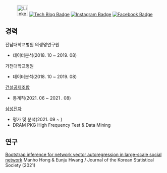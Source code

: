  <div align=center>
 
 <a href="https://www.linkedin.com/in/%EB%A7%8C%ED%98%B8-%ED%99%8D-3588b81a5/" target="_blank"><img src="https://content.linkedin.com/content/dam/me/business/en-us/amp/brand-site/v2/bg/LI-Bug.svg.original.svg" width=35 height=35 alt="LinkedIn"></a>
  [![Tech Blog Badge](http://img.shields.io/badge/-Tech%20Blog-black?style=flat-square&logo=github&link=https://github.com/hongmano/)](https://github.com/hongmano/)
  [![Instagram Badge](https://img.shields.io/badge/Instagram-E4405F?style=flat-square&logo=instagram&logoColor=white&link=https://www.instagram.com/manooooo95/)](https://www.instagram.com/manooooo95/)
  [![Facebook Badge](https://img.shields.io/badge/Facebook-1877f2?style=flat-square&logo=facebook&logoColor=white&link=https://www.facebook.com/profile.php?id=100004859386180)](https://www.facebook.com/profile.php?id=100004859386180)



<div align=left>
 
 
## 경력

전남대학교병원 의생명연구원

- 데이터분석(2018. 10 ~ 2019. 08)

가천대학교병원

- 데이터분석(2018. 10 ~ 2019. 08)

[건설공제조합](https://www.cgbest.co.kr/cgbest/index.do)

- 통계직(2021. 06 ~ 2021 . 08)

[삼성전자](https://www.samsung.com/sec/)

- 평가 및 분석(2021. 09 ~ )
- DRAM PKG High Frequency Test & Data Mining


## 연구

[Bootstrap inference for network vector autoregression in large-scale social network](https://link.springer.com/article/10.1007/s42952-021-00115-7)
Manho Hong & Eunju Hwang / Journal of the Korean Statistical Society (2021)




</div>
